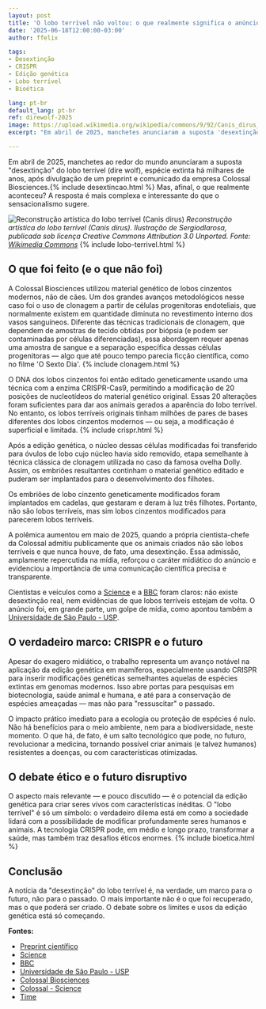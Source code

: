 ```yaml
---
layout: post
title: 'O lobo terrível não voltou: o que realmente significa o anúncio da "desextinção" e por que o futuro é mais importante que o passado'
date: '2025-06-18T12:00:00-03:00'
author: ffelix

tags:
- Desextinção
- CRISPR
- Edição genética
- Lobo terrível
- Bioética

lang: pt-br
default_lang: pt-br
ref: direwolf-2025
image: https://upload.wikimedia.org/wikipedia/commons/9/92/Canis_dirus_Sergiodlarosa.jpg
excerpt: "Em abril de 2025, manchetes anunciaram a suposta 'desextinção' do lobo terrível. O texto explica o que realmente foi feito, a polêmica sobre a edição genética e a importância da comunicação científica precisa."

---
```


Em abril de 2025, manchetes ao redor do mundo anunciaram a suposta "desextinção" do lobo terrível (dire wolf), espécie extinta há milhares de anos, após divulgação de um preprint e comunicado da empresa Colossal Biosciences.{% include desextincao.html %} Mas, afinal, o que realmente aconteceu? A resposta é mais complexa e interessante do que o sensacionalismo sugere.

<!--more-->

![Reconstrução artística do lobo terrível (Canis dirus)](https://upload.wikimedia.org/wikipedia/commons/9/92/Canis_dirus_Sergiodlarosa.jpg)
*Reconstrução artística do lobo terrível (Canis dirus). Ilustração de Sergiodlarosa, publicada sob licença Creative Commons Attribution 3.0 Unported. Fonte: [Wikimedia Commons](https://commons.wikimedia.org/wiki/File:Canis_dirus_Sergiodlarosa.jpg)* {% include lobo-terrivel.html %}

## O que foi feito (e o que não foi)

A Colossal Biosciences utilizou material genético de lobos cinzentos modernos, não de cães. Um dos  grandes avanços metodológicos nesse caso foi o uso de clonagem a partir de células progenitoras endoteliais, que normalmente existem em quantidade diminuta no revestimento interno dos vasos sanguíneos. Diferente das técnicas tradicionais de clonagem, que dependem de amostras de tecido obtidas por biópsia (e podem ser contaminadas por células diferenciadas), essa abordagem requer apenas uma amostra de sangue e a separação específica dessas células progenitoras — algo que até pouco tempo parecia ficção científica, como no filme 'O Sexto Dia'. {% include clonagem.html %}

O DNA dos lobos cinzentos foi então editado geneticamente usando uma técnica com a enzima CRISPR-Cas9, permitindo a modificação de 20 posições de nucleotídeos do material genético original. Essas 20 alterações foram suficientes para dar aos animais gerados a aparência do lobo terrível. No entanto, os lobos terríveis originais tinham milhões de pares de bases diferentes dos lobos cinzentos modernos — ou seja, a modificação é superficial e limitada. {% include crispr.html %}

Após a edição genética, o núcleo dessas células modificadas foi transferido para óvulos de lobo cujo núcleo havia sido removido, etapa semelhante à técnica clássica de clonagem utilizada no caso da famosa ovelha Dolly. Assim, os embriões resultantes continham o material genético editado e puderam ser implantados para o desenvolvimento dos filhotes.

Os embriões de lobo cinzento geneticamente modificados foram implantados em cadelas, que gestaram e deram à luz três filhotes. Portanto, não são lobos terríveis, mas sim lobos cinzentos modificados para parecerem lobos terríveis.

A polêmica aumentou em maio de 2025, quando a própria cientista-chefe da Colossal admitiu publicamente que os animais criados não são lobos terríveis e que nunca houve, de fato, uma desextinção. Essa admissão, amplamente repercutida na mídia, reforçou o caráter midiático do anúncio e evidenciou a importância de uma comunicação científica precisa e transparente.

Cientistas e veículos como a [Science](https://www.science.org/content/article/dire-wolf-back-dead-not-exactly) e a [BBC](https://www.bbc.com/portuguese/articles/c62973qwx4do) foram claros: não existe desextinção real, nem evidências de que lobos terríveis estejam de volta. O anúncio foi, em grande parte, um golpe de mídia, como apontou também a [Universidade de São Paulo - USP](https://jornal.usp.br/radio-usp/nao-existem-evidencias-cientificas-da-recuperacao-dos-lobos-terriveis-extintos-ha-milhares-de-anos/).

## O verdadeiro marco: CRISPR e o futuro

Apesar do exagero midiático, o trabalho representa um avanço notável na aplicação da edição genética em mamíferos, especialmente usando CRISPR para inserir modificações genéticas semelhantes aquelas de espécies extintas em genomas modernos. Isso abre portas para pesquisas em biotecnologia, saúde animal e humana, e até para a conservação de espécies ameaçadas — mas não para "ressuscitar" o passado.

O impacto prático imediato para a ecologia ou proteção de espécies é nulo. Não há benefícios para o meio ambiente, nem para a biodiversidade, neste momento. O que há, de fato, é um salto tecnológico que pode, no futuro, revolucionar a medicina, tornando possível criar animais (e talvez humanos) resistentes a doenças, ou com características otimizadas.

## O debate ético e o futuro disruptivo

O aspecto mais relevante — e pouco discutido — é o potencial da edição genética para criar seres vivos com características inéditas. O "lobo terrível" é só um símbolo: o verdadeiro dilema está em como a sociedade lidará com a possibilidade de modificar profundamente seres humanos e animais. A tecnologia CRISPR pode, em médio e longo prazo, transformar a saúde, mas também traz desafios éticos enormes. {% include bioetica.html %}

## Conclusão

A notícia da "desextinção" do lobo terrível é, na verdade, um marco para o futuro, não para o passado. O mais importante não é o que foi recuperado, mas o que poderá ser criado. O debate sobre os limites e usos da edição genética está só começando.

**Fontes:**

- [Preprint científico](https://www.biorxiv.org/content/10.1101/2025.04.09.647074v1.full.pdf)
- [Science](https://www.science.org/content/article/dire-wolf-back-dead-not-exactly)
- [BBC](https://www.bbc.com/portuguese/articles/c62973qwx4do)
- [Universidade de São Paulo - USP](https://jornal.usp.br/radio-usp/nao-existem-evidencias-cientificas-da-recuperacao-dos-lobos-terriveis-extintos-ha-milhares-de-anos/)
- [Colossal Biosciences](https://colossal.com/direwolf/)
- [Colossal - Science](https://colossal.com/direwolf/science/)
- [Time](https://time.com/7274542/colossal-dire-wolf/)
